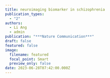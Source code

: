 ```yaml
---
title: neuroimaging biomarker in schizophrenia
publication_types:
  - "2"
authors:
  - Li Ang
  - admin
publication: "***Nature Communication***"
draft: false
featured: false
image:
  filename: featured
  focal_point: Smart
  preview_only: false
date: 2023-06-28T07:42:00.000Z
---
```

